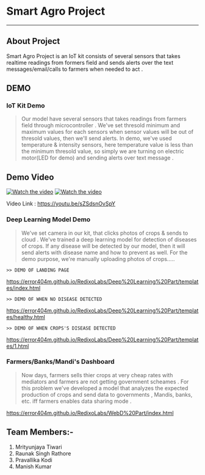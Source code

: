 # Smart Agro Project 

-------------------
## About Project
Smart Agro Project is an IoT kit consists of several sensors that takes realtime readings from formers field and sends alerts over the text messages/email/calls to farmers when needed to act .

## DEMO
### IoT Kit Demo

 > Our model have several sensors that takes readings from farmers field through microcontroller . We've set thresold minimum and maximum values for each sensors when sensor values will be out of thresold values, then we'll send alerts.
In demo, we've used temperature & intensity sensors, here temperature value is less than the minimum thresold value, so simply we are turning on electric motor(LED for demo) and sending alerts over text message .


## Demo Video
[![Watch the video](demo/1.png)]([https://drive.google.com/file/d/1D_P6y_Q1rS1wJEiU-l4j0-WtrBpyqF4m/view?usp=sharing](https://youtu.be/sZSdsnOvSpY))
[![Watch the video](demo/2.png)]([https://drive.google.com/file/d/1D_P6y_Q1rS1wJEiU-l4j0-WtrBpyqF4m/view?usp=sharing](https://youtu.be/sZSdsnOvSpY))

   Video Link : https://youtu.be/sZSdsnOvSpY
     
### Deep Learning Model Demo

> We've set camera in our kit, that clicks photos of crops & sends to cloud . We've trained a deep learning model for detection of diseases of crops. If any disease will be detected by our model, then it will send alerts with disease name and how to prevent as well. For the demo purpose, we're manually uploading photos of crops..... 

    >> DEMO OF LANDING PAGE
   https://error404m.github.io/RedixoLabs/Deep%20Learning%20Part/templates/index.html
    
    >> DEMO OF WHEN NO DISEASE DETECTED
   https://error404m.github.io/RedixoLabs/Deep%20Learning%20Part/templates/healthy.html
    
    >> DEMO OF WHEN CROPS'S DISEASE DETECTED
   https://error404m.github.io/RedixoLabs/Deep%20Learning%20Part/templates/1.html
   
### Farmers/Banks/Mandi's Dashboard

> Now days, farmers sells thier crops at very cheap rates with mediators and farmers are not getting government scheames . For this problem we've developed a model that analyzes the expected production of crops and send data to governments , Mandis, banks, etc. iff farmers enables data sharing mode .

   https://error404m.github.io/RedixoLabs/WebD%20Part/index.html

## Team Members:- 
1) Mrityunjaya Tiwari 
2) Raunak Singh Rathore
3) Pravallika Kodi
4) Manish Kumar
